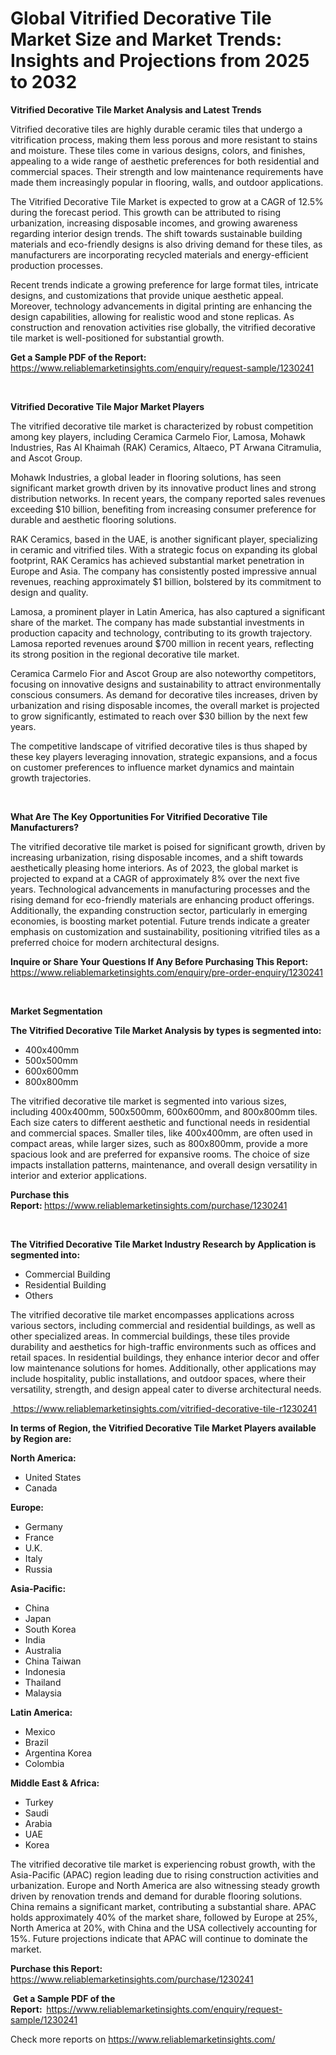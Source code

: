 <p><h1>Global Vitrified Decorative Tile Market Size and Market Trends: Insights and Projections from 2025 to 2032</h1></p><p><strong>Vitrified Decorative Tile Market Analysis and Latest Trends</strong></p>
<p><p>Vitrified decorative tiles are highly durable ceramic tiles that undergo a vitrification process, making them less porous and more resistant to stains and moisture. These tiles come in various designs, colors, and finishes, appealing to a wide range of aesthetic preferences for both residential and commercial spaces. Their strength and low maintenance requirements have made them increasingly popular in flooring, walls, and outdoor applications.</p><p>The Vitrified Decorative Tile Market is expected to grow at a CAGR of 12.5% during the forecast period. This growth can be attributed to rising urbanization, increasing disposable incomes, and growing awareness regarding interior design trends. The shift towards sustainable building materials and eco-friendly designs is also driving demand for these tiles, as manufacturers are incorporating recycled materials and energy-efficient production processes.</p><p>Recent trends indicate a growing preference for large format tiles, intricate designs, and customizations that provide unique aesthetic appeal. Moreover, technology advancements in digital printing are enhancing the design capabilities, allowing for realistic wood and stone replicas. As construction and renovation activities rise globally, the vitrified decorative tile market is well-positioned for substantial growth.</p></p>
<p><strong>Get a Sample PDF of the Report:&nbsp;</strong> <a href="https://www.reliablemarketinsights.com/enquiry/request-sample/1230241?utm_campaign=1938&utm_medium=2&utm_source=Github&utm_content=ia&utm_term=03042025&utm_id=vitrified-decorative-tile">https://www.reliablemarketinsights.com/enquiry/request-sample/1230241</a></p>
<p>&nbsp;</p>
<p><strong>Vitrified Decorative Tile Major Market Players</strong></p>
<p><p>The vitrified decorative tile market is characterized by robust competition among key players, including Ceramica Carmelo Fior, Lamosa, Mohawk Industries, Ras Al Khaimah (RAK) Ceramics, Altaeco, PT Arwana Citramulia, and Ascot Group. </p><p>Mohawk Industries, a global leader in flooring solutions, has seen significant market growth driven by its innovative product lines and strong distribution networks. In recent years, the company reported sales revenues exceeding $10 billion, benefiting from increasing consumer preference for durable and aesthetic flooring solutions.</p><p>RAK Ceramics, based in the UAE, is another significant player, specializing in ceramic and vitrified tiles. With a strategic focus on expanding its global footprint, RAK Ceramics has achieved substantial market penetration in Europe and Asia. The company has consistently posted impressive annual revenues, reaching approximately $1 billion, bolstered by its commitment to design and quality.</p><p>Lamosa, a prominent player in Latin America, has also captured a significant share of the market. The company has made substantial investments in production capacity and technology, contributing to its growth trajectory. Lamosa reported revenues around $700 million in recent years, reflecting its strong position in the regional decorative tile market.</p><p>Ceramica Carmelo Fior and Ascot Group are also noteworthy competitors, focusing on innovative designs and sustainability to attract environmentally conscious consumers. As demand for decorative tiles increases, driven by urbanization and rising disposable incomes, the overall market is projected to grow significantly, estimated to reach over $30 billion by the next few years.</p><p>The competitive landscape of vitrified decorative tiles is thus shaped by these key players leveraging innovation, strategic expansions, and a focus on customer preferences to influence market dynamics and maintain growth trajectories.</p></p>
<p>&nbsp;</p>
<p><strong>What Are The Key Opportunities For Vitrified Decorative Tile Manufacturers?</strong></p>
<p><p>The vitrified decorative tile market is poised for significant growth, driven by increasing urbanization, rising disposable incomes, and a shift towards aesthetically pleasing home interiors. As of 2023, the global market is projected to expand at a CAGR of approximately 8% over the next five years. Technological advancements in manufacturing processes and the rising demand for eco-friendly materials are enhancing product offerings. Additionally, the expanding construction sector, particularly in emerging economies, is boosting market potential. Future trends indicate a greater emphasis on customization and sustainability, positioning vitrified tiles as a preferred choice for modern architectural designs.</p></p>
<p><strong>Inquire or Share Your Questions If Any Before Purchasing This Report:</strong> <a href="https://www.reliablemarketinsights.com/enquiry/pre-order-enquiry/1230241?utm_campaign=1938&utm_medium=2&utm_source=Github&utm_content=ia&utm_term=03042025&utm_id=vitrified-decorative-tile">https://www.reliablemarketinsights.com/enquiry/pre-order-enquiry/1230241</a></p>
<p>&nbsp;</p>
<p><strong>Market Segmentation</strong></p>
<p><strong>The Vitrified Decorative Tile Market Analysis by types is segmented into:</strong></p>
<p><ul><li>400x400mm</li><li>500x500mm</li><li>600x600mm</li><li>800x800mm</li></ul></p>
<p><p>The vitrified decorative tile market is segmented into various sizes, including 400x400mm, 500x500mm, 600x600mm, and 800x800mm tiles. Each size caters to different aesthetic and functional needs in residential and commercial spaces. Smaller tiles, like 400x400mm, are often used in compact areas, while larger sizes, such as 800x800mm, provide a more spacious look and are preferred for expansive rooms. The choice of size impacts installation patterns, maintenance, and overall design versatility in interior and exterior applications.</p></p>
<p><strong>Purchase this Report:&nbsp;</strong><a href="https://www.reliablemarketinsights.com/purchase/1230241?utm_campaign=1938&utm_medium=2&utm_source=Github&utm_content=ia&utm_term=03042025&utm_id=vitrified-decorative-tile">https://www.reliablemarketinsights.com/purchase/1230241</a></p>
<p>&nbsp;</p>
<p><strong>The Vitrified Decorative Tile Market Industry Research by Application is segmented into:</strong></p>
<p><ul><li>Commercial Building</li><li>Residential Building</li><li>Others</li></ul></p>
<p><p>The vitrified decorative tile market encompasses applications across various sectors, including commercial and residential buildings, as well as other specialized areas. In commercial buildings, these tiles provide durability and aesthetics for high-traffic environments such as offices and retail spaces. In residential buildings, they enhance interior decor and offer low maintenance solutions for homes. Additionally, other applications may include hospitality, public installations, and outdoor spaces, where their versatility, strength, and design appeal cater to diverse architectural needs.</p></p>
<p><a href="https://www.reliablemarketinsights.com/vitrified-decorative-tile-r1230241?utm_campaign=1938&utm_medium=2&utm_source=Github&utm_content=ia&utm_term=03042025&utm_id=vitrified-decorative-tile">&nbsp;https://www.reliablemarketinsights.com/vitrified-decorative-tile-r1230241</a></p>
<p><strong>In terms of Region, the Vitrified Decorative Tile Market Players available by Region are:</strong></p>
<p>
    <p> <strong> North America: </strong>
        <ul>
            <li>United States</li>
            <li>Canada</li>
        </ul>
        </p> 
    <p> <strong> Europe: </strong>
        <ul>
            <li>Germany</li>
            <li>France</li>
            <li>U.K.</li>
            <li>Italy</li>
            <li>Russia</li>
        </ul>
        </p> 
    <p> <strong> Asia-Pacific: </strong>
        <ul>
            <li>China</li>
            <li>Japan</li>
            <li>South Korea</li>
            <li>India</li>
            <li>Australia</li>
            <li>China Taiwan</li>
            <li>Indonesia</li>
            <li>Thailand</li>
            <li>Malaysia</li>
        </ul>
        </p> 
    <p> <strong> Latin America: </strong>
        <ul>
            <li>Mexico</li>
            <li>Brazil</li>
            <li>Argentina Korea</li>
            <li>Colombia</li>
        </ul>
        </p> 
    <p> <strong> Middle East & Africa: </strong>
        <ul>
            <li>Turkey</li>
            <li>Saudi</li>
            <li>Arabia</li>
            <li>UAE</li>
            <li>Korea</li>
        </ul>
    </p>
    </p>
<p><p>The vitrified decorative tile market is experiencing robust growth, with the Asia-Pacific (APAC) region leading due to rising construction activities and urbanization. Europe and North America are also witnessing steady growth driven by renovation trends and demand for durable flooring solutions. China remains a significant market, contributing a substantial share. APAC holds approximately 40% of the market share, followed by Europe at 25%, North America at 20%, with China and the USA collectively accounting for 15%. Future projections indicate that APAC will continue to dominate the market.</p></p>
<p><strong>Purchase this Report: </strong><a href="https://www.reliablemarketinsights.com/purchase/1230241?utm_campaign=1938&utm_medium=2&utm_source=Github&utm_content=ia&utm_term=03042025&utm_id=vitrified-decorative-tile">https://www.reliablemarketinsights.com/purchase/1230241</a></p>
<p>&nbsp;<strong>Get a Sample PDF of the Report:&nbsp;&nbsp;</strong><a href="https://www.reliablemarketinsights.com/enquiry/request-sample/1230241?utm_campaign=1938&utm_medium=2&utm_source=Github&utm_content=ia&utm_term=03042025&utm_id=vitrified-decorative-tile">https://www.reliablemarketinsights.com/enquiry/request-sample/1230241</a></p>
<p><strong></strong></p>
<p>Check more reports on <a href="https://www.reliablemarketinsights.com/?utm_campaign=1938&utm_medium=2&utm_source=Github&utm_content=ia&utm_term=03042025&utm_id=vitrified-decorative-tile">https://www.reliablemarketinsights.com/</a></p>